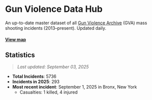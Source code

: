 # Gun Violence Data Hub
An up-to-date master dataset of all [Gun Violence Archive](https://www.gunviolencearchive.org/) (GVA) mass shooting incidents (2013–present). Updated daily.

#### [View map](https://dxzys.github.io/Gun-Violence-Data-Hub/map.html)

## Statistics
>*Last updated: September 03, 2025*
- **Total Incidents**: 5736
- **Incidents in 2025**: 293
- **Most recent incident**: September 1, 2025 in Bronx, New York
  - Casualties: 1 killed, 4 injured
